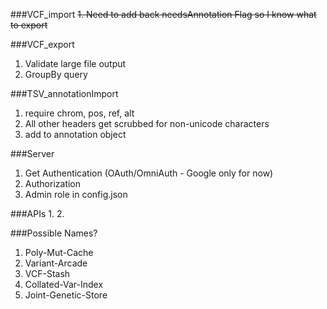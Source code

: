 ###VCF_import
~~1. Need to add back needsAnnotation Flag so I know what to export~~

###VCF_export
1.  Validate large file output
2.  GroupBy query

###TSV_annotationImport
1. require chrom, pos, ref, alt
2. All other headers get scrubbed for non-unicode characters
3. add to annotation object
 
###Server
1.  Get Authentication (OAuth/OmniAuth - Google only for now)
2.  Authorization
3.  Admin role in config.json

###APIs
1.
2.

###Possible Names?
1. Poly-Mut-Cache
2. Variant-Arcade
3. VCF-Stash
4. Collated-Var-Index
5. Joint-Genetic-Store
